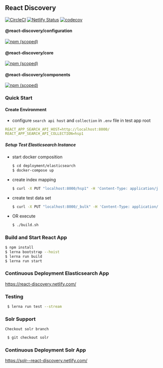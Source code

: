 ## React Discovery
[![CircleCI](https://circleci.com/gh/ubleipzig/react-discovery.svg?style=shield)](https://circleci.com/gh/ubleipzig/react-discovery)
[![Netlify Status](https://api.netlify.com/api/v1/badges/c5727bf2-2ed5-42f7-a8c1-274871f0c3ea/deploy-status)](https://app.netlify.com/sites/react-discovery/deploys)
[![codecov](https://codecov.io/gh/ubleipzig/react-discovery/branch/solr/graph/badge.svg)](https://codecov.io/gh/ubleipzig/react-discovery)

#### @react-discovery/configuration
[![npm (scoped)](https://img.shields.io/npm/v/@react-discovery/configuration.svg?color=blue)](https://www.npmjs.com/package/@react-discovery/configuration)

#### @react-discovery/core
[![npm (scoped)](https://img.shields.io/npm/v/@react-discovery/core.svg?color=blue)](https://www.npmjs.com/package/@react-discovery/core)

#### @react-discovery/components
[![npm (scoped)](https://img.shields.io/npm/v/@react-discovery/components.svg?color=blue)](https://www.npmjs.com/package/@react-discovery/components)

### Quick Start

#### Create Environment
- configure `search api host` and `collection` in `.env` file in test app root
```yaml
REACT_APP_SEARCH_API_HOST=http://localhost:8000/
REACT_APP_SEARCH_API_COLLECTION=hsp1
```
##### Setup Test Elasticsearch Instance
- start docker composition 
    ```bash
    $ cd deployment/elasticsearch
    $ docker-compose up
    ```
- create index mapping
    ```bash
    $ curl -X PUT "localhost:8000/hsp1" -H 'Content-Type: application/json' -d @test-data/hsp_mapping.json
    ```

- create test data set
    ```bash
    $ curl -X PUT "localhost:8000/_bulk" -H 'Content-Type: application/x-ndjson' --data-binary @test-data/test-data-04.txt
    ```
    
- OR execute 
    ```bash
    $ ./build.sh
    ```
    
### Build and Start React App
 ```bash
 $ npm install
 $ lerna bootstrap --hoist
 $ lerna run build
 $ lerna run start
```

### Continuous Deployment Elasticsearch App
https://react-discovery.netlify.com/

### Testing
```bash
 $ lerna run test --stream
```
### Solr Support
    Checkout solr branch
```bash
 $ git checkout solr
```
### Continuous Deployment Solr App
https://solr--react-discovery.netlify.com/
